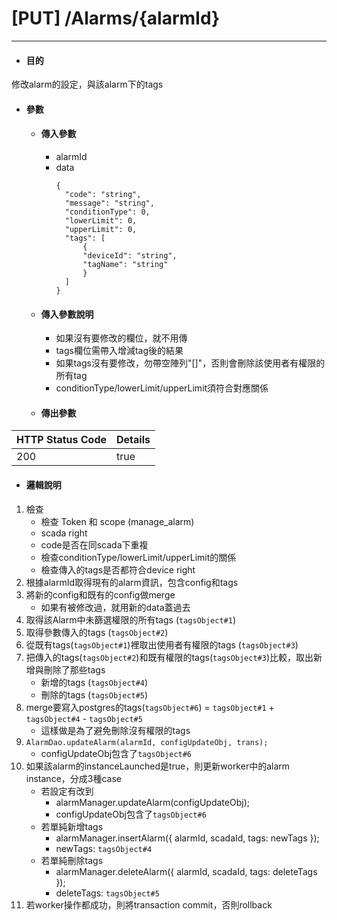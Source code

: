 # \[PUT\] /Alarms/{alarmId}

---

* #### 目的

修改alarm的設定，與該alarm下的tags

* #### 參數

  * #### 傳入參數
    * alarmId
    * data
      ```
      {
        "code": "string",
        "message": "string",
        "conditionType": 0,
        "lowerLimit": 0,
        "upperLimit": 0,
        "tags": [
            {
            "deviceId": "string",
            "tagName": "string"
            }
        ]
      }
      ```
  * #### 傳入參數說明
    * 如果沒有要修改的欄位，就不用傳
    * tags欄位需帶入增減tag後的結果
    * 如果tags沒有要修改，勿帶空陣列"[]"，否則會刪除該使用者有權限的所有tag
    * conditionType/lowerLimit/upperLimit須符合對應關係


  * #### 傳出參數

| HTTP Status Code | Details |
| :--- | :--- |
| 200 | true |

* #### 邏輯說明
1. 檢查
    * 檢查 Token 和 scope (manage_alarm)
    * scada right
    * code是否在同scada下重複
    * 檢查conditionType/lowerLimit/upperLimit的關係
    * 檢查傳入的tags是否都符合device right
2. 根據alarmId取得現有的alarm資訊，包含config和tags
3. 將新的config和既有的config做merge
    * 如果有被修改過，就用新的data蓋過去
4. 取得該Alarm中未篩選權限的所有tags (`tagsObject#1`)
5. 取得參數傳入的tags (`tagsObject#2`)
6. 從既有tags(`tagsObject#1`)裡取出使用者有權限的tags (`tagsObject#3`)
7. 把傳入的tags(`tagsObject#2`)和既有權限的tags(`tagsObject#3`)比較，取出新增與刪除了那些tags
    * 新增的tags (`tagsObject#4`)
    * 刪除的tags (`tagsObject#5`)
8. merge要寫入postgres的tags(`tagsObject#6`) = `tagsObject#1` + `tagsObject#4` - `tagsObject#5`
    * 這樣做是為了避免刪除沒有權限的tags
9. `AlarmDao.updateAlarm(alarmId, configUpdateObj, trans);`
    * configUpdateObj包含了`tagsObject#6`
10. 如果該alarm的instanceLaunched是true，則更新worker中的alarm instance，分成3種case
    * 若設定有改到
        * alarmManager.updateAlarm(configUpdateObj);
        * configUpdateObj包含了`tagsObject#6`
    * 若單純新增tags
        * alarmManager.insertAlarm({ alarmId, scadaId, tags: newTags });
        * newTags: `tagsObject#4`
    * 若單純刪除tags
        * alarmManager.deleteAlarm({ alarmId, scadaId, tags: deleteTags });
        * deleteTags: `tagsObject#5`
11. 若worker操作都成功，則將transaction commit，否則rollback




